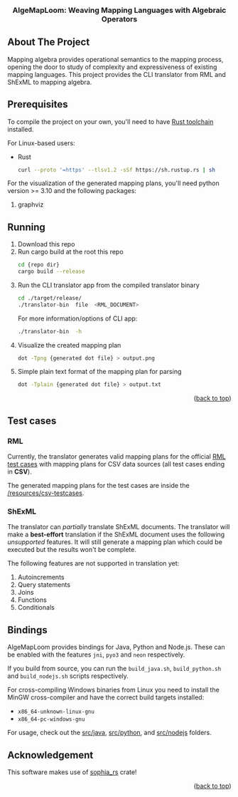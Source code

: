 <!-- Improved compatibility of back to top link: See: https://github.com/othneildrew/Best-README-Template/pull/73 -->

<a name="readme-top"></a>

<!--
*** Thanks for checking out the Best-README-Template. If you have a suggestion
*** that would make this better, please fork the repo and create a pull request
*** or simply open an issue with the tag "enhancement".
*** Don't forget to give the project a star!
*** Thanks again! Now go create something AMAZING! :D
-->

<!-- PROJECT LOGO -->
<br />
<div align="center">
<h3 align="center">AlgeMapLoom: Weaving Mapping Languages with Algebraic Operators</h3>
</div>

<!-- ABOUT THE PROJECT -->

## About The Project

Mapping algebra provides operational semantics to the mapping process, opening
the door to study of complexity and expressiveness of existing mapping languages.
This project provides the CLI translator from RML and ShExML to mapping algebra.

<!-- GETTING STARTED -->

## Prerequisites

To compile the project on your own, you'll need to have
[Rust toolchain](https://www.rust-lang.org/tools/install) installed.

For Linux-based users:

- Rust
  ```sh
  curl --proto '=https' --tlsv1.2 -sSf https://sh.rustup.rs | sh
  ```

For the visualization of the generated mapping plans, you'll need
python version >= 3.10 and the following packages:

1. graphviz

## Running

1. Download this repo
2. Run cargo build at the root this repo
   ```sh
   cd {repo dir}
   cargo build --release
   ```
3. Run the CLI translator app from the compiled translator binary
   ```sh
   cd ./target/release/
   ./translator-bin  file  <RML_DOCUMENT>
   ```
   For more information/options of CLI app:
   ```sh
   ./translator-bin  -h
   ```
4. Visualize the created mapping plan
   ```sh
   dot -Tpng {generated dot file} > output.png
   ```
5. Simple plain text format of the mapping plan for parsing
   ```sh
   dot -Tplain {generated dot file} > output.txt
   ```
   <p align="right">(<a href="#readme-top">back to top</a>)</p>

## Test cases


### RML 
Currently, the translator generates valid mapping plans for the official
[RML test cases](https://github.com/kg-construct/rml-test-casesk) with mapping plans
for CSV data sources (all test cases ending in **CSV**).

The generated mapping plans for the test cases are inside the
[/resources/csv-testcases](/resources/csv-testcases).

### ShExML
The translator can *partially* translate ShExML documents. 
The translator will make a **best-effort** translation if the ShExML document
uses the following *unsupported* features. 
It will still generate a mapping plan which could be executed but the 
results won't be complete. 

The following features are not supported in translation yet: 

1) Autoincrements
2) Query statements
3) Joins 
4) Functions 
5) Conditionals

## Bindings
AlgeMapLoom provides bindings for Java, Python and Node.js.
These can be enabled with the features `jni`, `pyo3` and `neon` respectively.

If you build from source, you can run the `build_java.sh`, `build_python.sh` and `build_nodejs.sh`
scripts respectively.

For cross-compiling Windows binaries from Linux you need to install the MinGW cross-compiler and have the correct build targets installed:
- `x86_64-unknown-linux-gnu`
- `x86_64-pc-windows-gnu`

For usage, check out the [src/java](src/java), [src/python](src/python), and [src/nodejs](src/nodejs) folders.

## Acknowledgement

This software makes use of [sophia_rs](https://github.com/pchampin/sophia_rs) crate!

<p align="right">(<a href="#readme-top">back to top</a>)</p>
